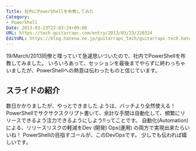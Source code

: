 ```yaml
---
Title: 社内にPowerShellを布教してみた
Category:
- PowerShell
Date: 2013-03-23T22:03:24+09:00
URL: https://tech.guitarrapc.com/entry/2013/03/23/220324
EditURL: https://blog.hatena.ne.jp/guitarrapc_tech/guitarrapc-tech.hatenablog.com/atom/entry/6802418398340423926
---
```


<!--
Date: 2013-03-23T22:03:24+09:00
URL: https://tech.guitarrapc.com/entry/2013/03/23/220324
-->

19/March/2013同僚と喋っていて急遽思いついたので、社内でPowerShellを布教してみました。 いろいろあって、セッションを最後までやらずに終わっちゃいましたが、PowerShellへの熱意は伝わったものと信じています。

## スライドの紹介

数日かかりましたが、やっとできました
ようは、バッチより全然使える！ PowerShellでサクサクスクリプト書いて、余計な手間は自動化して、頻繁にリリースできるよう注力できるようにしよう!!ってことです。
自動化(Automation)による、リリースリスクの軽減をDev (開発) Ops(運用) の両方で実現出来たらいいね！ PowerShellの目指すゴールが、このDevOpsです。 少しでも伝われば嬉しいです。
